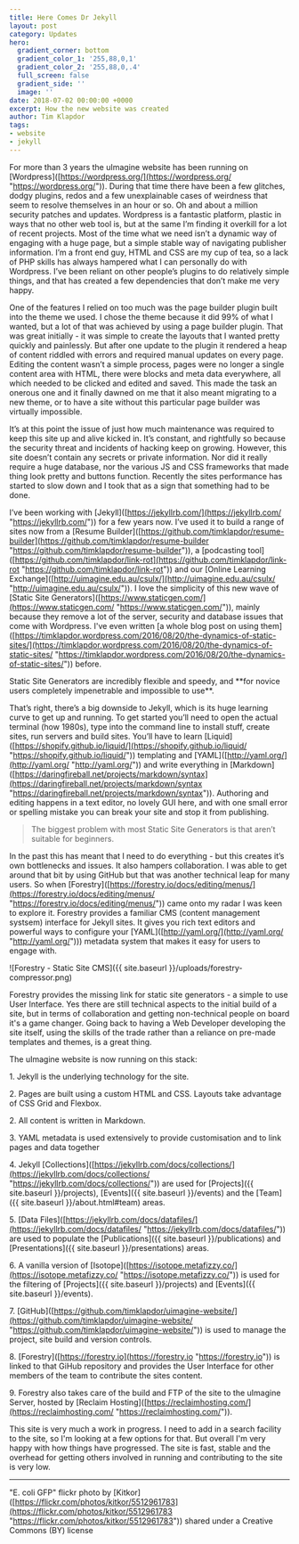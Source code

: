 ```yaml
---
title: Here Comes Dr Jekyll
layout: post
category: Updates
hero:
  gradient_corner: bottom
  gradient_color_1: '255,88,0,1'
  gradient_color_2: '255,88,0,.4'
  full_screen: false
  gradient_side: ''
  image: ''
date: 2018-07-02 00:00:00 +0000
excerpt: How the new website was created
author: Tim Klapdor
tags:
- website
- jekyll
---
```

For more than 3 years the uImagine website has been running on \[Wordpress\]([https://wordpress.org/](https://wordpress.org/ "https://wordpress.org/")). During that time there have been a few glitches, dodgy plugins, redos and a few unexplainable cases of weirdness that seem to resolve themselves in an hour or so. Oh and about a million security patches and updates. Wordpress is a fantastic platform, plastic in ways that no other web tool is, but at the same I’m finding it overkill for a lot of recent projects. Most of the time what we need isn’t a dynamic way of engaging with a huge page, but a simple stable way of navigating publisher information. I’m a front end guy, HTML and CSS are my cup of tea, so a lack of PHP skills has always hampered what I can personally do with Wordpress. I’ve been reliant on other people’s plugins to do relatively simple things, and that has created a few dependencies that don’t  make me very happy. 

One of the features I relied on too much was the page builder plugin built into the theme we used. I chose the theme because it did 99% of what I wanted, but a lot of that was achieved by using a page builder plugin. That was great initially - it was simple to create the layouts that I wanted pretty quickly and painlessly. But after one update to the plugin it rendered a heap of content  riddled with errors and required manual updates on every page. Editing the content wasn’t a simple process, pages were no longer a single content area with HTML, there were blocks and meta data everywhere, all which needed to be clicked and edited and saved. This made the task an onerous one and it finally dawned on me that it also meant migrating to a new theme, or to have a site without this particular page builder was virtually impossible. 

It’s at this point the issue of just how much maintenance was required to keep this site up and alive kicked in. It’s constant, and rightfully so because the security threat  and incidents of hacking keep on growing. However, this site doesn’t contain any secrets or private information. Nor did it really require a huge database, nor the various JS and CSS frameworks that made thing look pretty and buttons function. Recently the sites performance has started to slow down and I took that as a sign that something had to be done. 

I’ve been working with \[Jekyll\]([https://jekyllrb.com/](https://jekyllrb.com/ "https://jekyllrb.com/")) for a few years now. I’ve used it to build a range of sites now from a \[Resume Builder\]([https://github.com/timklapdor/resume-builder](https://github.com/timklapdor/resume-builder "https://github.com/timklapdor/resume-builder")), a \[podcasting tool\]([https://github.com/timklapdor/link-rot](https://github.com/timklapdor/link-rot "https://github.com/timklapdor/link-rot")) and our \[Online Learning Exchange\]([http://uimagine.edu.au/csulx/](http://uimagine.edu.au/csulx/ "http://uimagine.edu.au/csulx/")). I love the simplicity of this new wave of \[Static Site Generators\]([https://www.staticgen.com/](https://www.staticgen.com/ "https://www.staticgen.com/")), mainly because they remove a lot of the server, security and database issues that come with Wordpress. I've even written \[a whole blog post on using them\]([https://timklapdor.wordpress.com/2016/08/20/the-dynamics-of-static-sites/](https://timklapdor.wordpress.com/2016/08/20/the-dynamics-of-static-sites/ "https://timklapdor.wordpress.com/2016/08/20/the-dynamics-of-static-sites/")) before.  

Static Site Generators are incredibly flexible and speedy, and \*\*for novice users completely impenetrable and impossible to use\*\*.  

That’s right, there’s a big downside to Jekyll, which is its huge learning curve to get up and running. To get started you’ll need to open the actual terminal (how 1980s), type into the command line to install stuff, create sites, run servers and build sites. You’ll have to learn \[Liquid\]([https://shopify.github.io/liquid/](https://shopify.github.io/liquid/ "https://shopify.github.io/liquid/")) templating and \[YAML\]([http://yaml.org/](http://yaml.org/ "http://yaml.org/")) and write everything in \[Markdown\]([https://daringfireball.net/projects/markdown/syntax](https://daringfireball.net/projects/markdown/syntax "https://daringfireball.net/projects/markdown/syntax")). Authoring and editing happens in a text editor, no lovely GUI here, and with one small error or spelling mistake you can break your site and stop it from publishing. 

>The biggest problem with most Static Site Generators is that aren’t suitable for beginners. 

In the past this has meant that I need to do everything - but this creates it’s own bottlenecks and issues. It also hampers collaboration. I was able to get around that bit by using GitHub but that was another technical leap for many users. So when \[Forestry\]([https://forestry.io/docs/editing/menus/](https://forestry.io/docs/editing/menus/ "https://forestry.io/docs/editing/menus/")) came onto my radar I was keen to explore it. Forestry provides a familiar CMS (content management systsem) interface for Jekyll sites. It gives you rich text editors and powerful ways to configure your \[YAML\]([http://yaml.org/](http://yaml.org/ "http://yaml.org/"))) metadata system that makes it easy for users to engage with. 

!\[Forestry - Static Site CMS\]({{ site.baseurl }}/uploads/forestry-compressor.png)

Forestry provides the missing link for static site generators - a simple to use User Interface. Yes there are still technical aspects to the initial build of a site, but in terms of collaboration and getting non-technical people on board it's a game changer. Going back to having a Web Developer developing the site itself, using the skills of the trade rather than a reliance on pre-made templates and themes, is a great thing. 

The uImagine website is now running on this stack:

1\. Jekyll is the underlying technology for the site. 

2\. Pages are built using a custom HTML and CSS. Layouts take advantage of CSS Grid and Flexbox.

2\. All content is written in Markdown.

3\. YAML metadata is used extensively to provide customisation and to link pages and data together

4\. Jekyll \[Collections\]([https://jekyllrb.com/docs/collections/](https://jekyllrb.com/docs/collections/ "https://jekyllrb.com/docs/collections/")) are used for \[Projects\]({{ site.baseurl }}/projects), \[Events\]({{ site.baseurl }}/events) and the \[Team\]({{ site.baseurl }}/about.html#team) areas.

5\. \[Data Files\]([https://jekyllrb.com/docs/datafiles/](https://jekyllrb.com/docs/datafiles/ "https://jekyllrb.com/docs/datafiles/")) are used to populate the \[Publications\]({{ site.baseurl }}/publications) and \[Presentations\]({{ site.baseurl }}/presentations) areas.

6\. A vanilla version of \[Isotope\]([https://isotope.metafizzy.co/](https://isotope.metafizzy.co/ "https://isotope.metafizzy.co/")) is used for the filtering of \[Projects\]({{ site.baseurl }}/projects) and \[Events\]({{ site.baseurl }}/events). 

7\. \[GitHub\]([https://github.com/timklapdor/uimagine-website/](https://github.com/timklapdor/uimagine-website/ "https://github.com/timklapdor/uimagine-website/")) is used to manage the project, site build and version controls. 

8\. \[Forestry\]([https://forestry.io](https://forestry.io "https://forestry.io")) is linked to that GiHub repository and provides the User Interface for other members of the team to contribute the sites content. 

9\. Forestry also takes care of the build and FTP of the site to the uImagine Server, hosted by \[Reclaim Hosting\]([https://reclaimhosting.com/](https://reclaimhosting.com/ "https://reclaimhosting.com/")).

This site is very much a work in progress. I need to add in a search facility to the site, so I'm looking at a few options for that. But overall I'm very happy with how things have progressed. The site is fast, stable and the overhead for getting others involved in running and contributing to the site is very low.

---

"E. coli GFP" flickr photo by \[Kitkor\]([https://flickr.com/photos/kitkor/5512961783](https://flickr.com/photos/kitkor/5512961783 "https://flickr.com/photos/kitkor/5512961783")) shared under a Creative Commons (BY) license